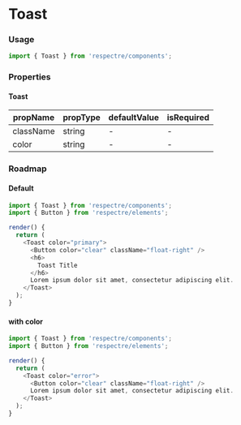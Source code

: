 # Toast

### Usage

```js
import { Toast } from 'respectre/components';
```

### Properties

#### Toast

| propName  | propType | defaultValue | isRequired |
| --------- | -------- | ------------ | ---------- |
| className | string   | -            | -          |
| color     | string   | -            | -          |


### Roadmap

#### Default

```js
import { Toast } from 'respectre/components';
import { Button } from 'respectre/elements';

render() {
  return (
    <Toast color="primary">
      <Button color="clear" className="float-right" />
      <h6>
        Toast Title
      </h6>
      Lorem ipsum dolor sit amet, consectetur adipiscing elit.
    </Toast>
  );
}
```
#### with color

```js
import { Toast } from 'respectre/components';
import { Button } from 'respectre/elements';

render() {
  return (
    <Toast color="error">
      <Button color="clear" className="float-right" />
      Lorem ipsum dolor sit amet, consectetur adipiscing elit.
    </Toast>
  );
}
```
